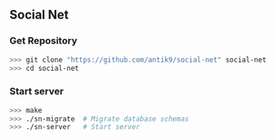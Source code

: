 ## Social Net

### Get Repository

```bash
>>> git clone "https://github.com/antik9/social-net" social-net
>>> cd social-net
```

### Start server

```bash
>>> make
>>> ./sn-migrate  # Migrate database schemas
>>> ./sn-server   # Start server
```

